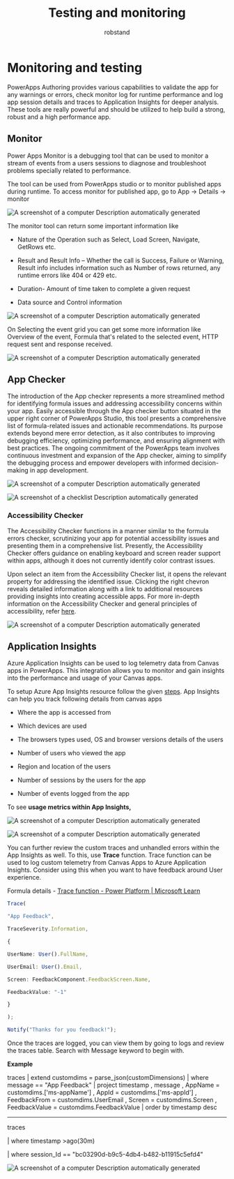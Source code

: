 ﻿---
title: Testing and monitoring
description: Testing and monitoring
ms.date: 04-15-2024
ms.topic: conceptual
ms.service: powerapps
author: robstand
ms.author: rstand
manager: 
---

# Monitoring and testing

PowerApps Authoring provides various capabilities to validate the app for any warnings or errors, check monitor log for runtime performance and log app session details and traces to Application Insights for deeper analysis.  
These tools are really powerful and should be utilized to help build a strong, robust and a high performance app.

## Monitor

Power Apps Monitor is a debugging tool that can be used to monitor a stream of events from a users sessions to diagnose and troubleshoot problems specially related to performance.

The tool can be used from PowerApps studio or to monitor published apps during runtime. To access monitor for published app, go to App -&gt; Details -&gt; monitor

![A screenshot of a computer Description automatically generated](media/image31.png)

The monitor tool can return some important information like

- Nature of the Operation such as Select, Load Screen, Navigate, GetRows etc.

- Result and Result Info – Whether the call is Success, Failure or Warning, Result info includes information such as Number of rows returned, any runtime errors like 404 or 429 etc.

- Duration- Amount of time taken to complete a given request

- Data source and Control information

![A screenshot of a computer Description automatically generated](media/image32.png)

On Selecting the event grid you can get some more information like Overview of the event, Formula that's related to the selected event, HTTP request sent and response received.

![A screenshot of a computer Description automatically generated](media/image33.png)

## App Checker

The introduction of the App checker represents a more streamlined method for identifying formula issues and addressing accessibility concerns within your app. Easily accessible through the App checker button situated in the upper right corner of PowerApps Studio, this tool presents a comprehensive list of formula-related issues and actionable recommendations. Its purpose extends beyond mere error detection, as it also contributes to improving debugging efficiency, optimizing performance, and ensuring alignment with best practices. The ongoing commitment of the PowerApps team involves continuous investment and expansion of the App checker, aiming to simplify the debugging process and empower developers with informed decision-making in app development.

![A screenshot of a computer Description automatically generated](media/image34.png)

![A screenshot of a checklist Description automatically generated](media/image35.png)

### Accessibility Checker

The Accessibility Checker functions in a manner similar to the formula errors checker, scrutinizing your app for potential accessibility issues and presenting them in a comprehensive list. Presently, the Accessibility Checker offers guidance on enabling keyboard and screen reader support within apps, although it does not currently identify color contrast issues.

Upon select an item from the Accessibility Checker list, it opens the relevant property for addressing the identified issue. Clicking the right chevron reveals detailed information along with a link to additional resources providing insights into creating accessible apps. For more in-depth information on the Accessibility Checker and general principles of accessibility, refer [here](/power-apps/maker/canvas-apps/accessibility-checker).

![A screenshot of a computer Description automatically generated](media/image36.png)

## Application Insights

Azure Application Insights can be used to log telemetry data from Canvas apps in PowerApps. This integration allows you to monitor and gain insights into the performance and usage of your Canvas apps.

To setup Azure App Insights resource follow the given [steps](/power-apps/maker/canvas-apps/application-insights#create-an-application-insights-resource). App Insights can help you track following details from canvas apps

- Where the app is accessed from

- Which devices are used

- The browsers types used, OS and browser versions details of the users

- Number of users who viewed the app

- Region and location of the users

- Number of sessions by the users for the app

- Number of events logged from the app

To see **usage metrics within App Insights,**

![A screenshot of a computer Description automatically generated](media/image37.png)

![A screenshot of a computer Description automatically generated](media/image38.png)

You can further review the custom traces and unhandled errors within the App Insights as well. To this, use **Trace** function. Trace function can be used to log custom telemetry from Canvas Apps to Azure Application Insights. Consider using this when you want to have feedback around User experience.

Formula details - [Trace function - Power Platform | Microsoft Learn](/power-platform/power-fx/reference/function-trace)

```typescript
Trace(

"App Feedback",

TraceSeverity.Information,

{

UserName: User().FullName,

UserEmail: User().Email,

Screen: FeedbackComponent.FeedbackScreen.Name,

FeedbackValue: "-1"

}

);

Notify("Thanks for you feedback!");
```

Once the traces are logged, you can view them by going to logs and review the traces table. Search with Message keyword to begin with.

**Example**


traces \| extend customdims = parse\_json(customDimensions) \| where message == "App Feedback" \| project timestamp , message , AppName = customdims.\['ms-appName'\] , AppId = customdims.\['ms-appId'\] , FeedbackFrom = customdims.UserEmail , Screen = customdims.Screen , FeedbackValue = customdims.FeedbackValue \| order by timestamp desc

----------------------------------------------------------------

traces

\| where timestamp &gt;ago(30m)

\| where session\_Id == "bc03290d-b9c5-4db4-b482-b11915c5efd4"

![A screenshot of a computer Description automatically generated](media/image39.png)

